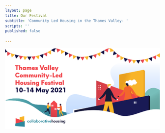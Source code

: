 ```yaml
---
layout: page
title: Our Festival
subtitle: 'Community Led Housing in the Thames Valley- '
scripts: ''
published: false

---
```

[![](/uploads/thames-valley-clh-festival-web-09.png)]()